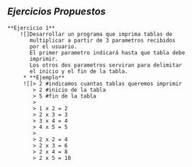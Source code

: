*Ejercicios Propuestos*
-----------------------
	**Ejercicio 1**
		![]Desarrollar un programa que imprima tablas de
		   multiplicar a partir de 3 parametros recibidos
		   por el usuario.
		   El primer parametro indicará hasta que tabla debe
		   imprimir.
		   Los otros dos parametros serviran para delimitar
		   el inicio y el fin de la tabla.
		 * **Ejemplo**  
		 ![]> 2 #indicamos cuantas tablas queremos imprimir
		 	> 2 #inicio de la tabla
		 	> 5 #fin de la tabla
		 	>
		 	> 1 x 2 = 2
		 	> 2 x 3 = 3
		 	> 3 x 4 = 4
		 	> 4 x 5 = 5
		 	>
		 	> 2 x 2 = 4
		 	> 2 x 3 = 6
		 	> 2 x 4 = 8
		 	> 2 x 5 = 10